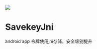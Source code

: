 ![](https://img.shields.io/cocoapods/p/Alamofire.svg?style=flat)
# SavekeyJni
android app 令牌使用jni存储，安全级别提升
